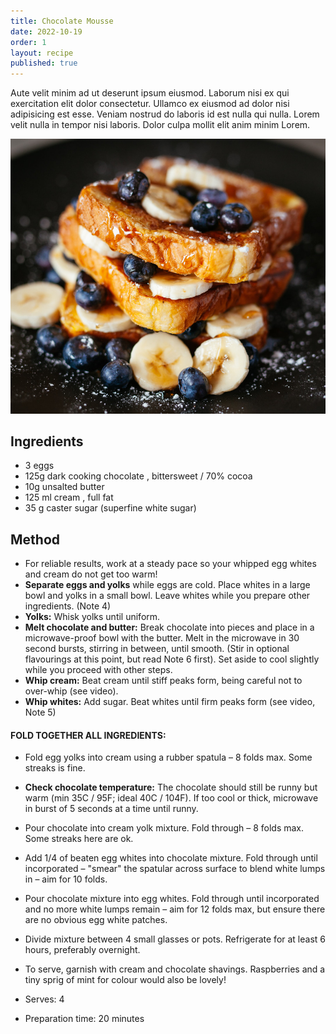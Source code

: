 ```yaml
---
title: Chocolate Mousse
date: 2022-10-19
order: 1
layout: recipe
published: true
---
```

Aute velit minim ad ut deserunt ipsum eiusmod. Laborum nisi ex qui exercitation elit dolor consectetur. Ullamco ex eiusmod ad dolor nisi adipisicing est esse. Veniam nostrud do laboris id est nulla qui nulla. Lorem velit nulla in tempor nisi laboris. Dolor culpa mollit elit anim minim Lorem.

![Delicious Plate of Toast, Blueberries and Bananas, covered in sticky maple syrup](../uploads/joseph-gonzalez-zcUgjyqEwe8-unsplash.jpg "Photo by Joseph Smart")

## Ingredients

* 3 eggs 
* 125g dark cooking chocolate , bittersweet / 70% cocoa 
* 10g unsalted butter
* 125 ml cream , full fat 
* 35 g caster sugar (superfine white sugar)



## Method

* For reliable results, work at a steady pace so your whipped egg whites and cream do not get too warm!
* **Separate eggs and yolks** while eggs are cold. Place whites in a large bowl and yolks in a small bowl. Leave whites while you prepare other ingredients. (Note 4)
* **Yolks:** Whisk yolks until uniform.
* **Melt chocolate and butter:** Break chocolate into pieces and place in a microwave-proof bowl with the butter. Melt in the microwave in 30 second bursts, stirring in between, until smooth. (Stir in optional flavourings at this point, but read Note 6 first). Set aside to cool slightly while you proceed with other steps.
* **Whip cream:** Beat cream until stiff peaks form, being careful not to over-whip (see video).
* **Whip whites:** Add sugar. Beat whites until firm peaks form (see video, Note 5)



#### FOLD TOGETHER ALL INGREDIENTS:

* Fold egg yolks into cream using a rubber spatula – 8 folds max. Some streaks is fine.
* **Check chocolate temperature:** The chocolate should still be runny but warm (min 35C / 95F; ideal 40C / 104F). If too cool or thick, microwave in burst of 5 seconds at a time until runny.
* Pour chocolate into cream yolk mixture. Fold through – 8 folds max. Some streaks here are ok.
* Add 1/4 of beaten egg whites into chocolate mixture. Fold through until incorporated – "smear" the spatular across surface to blend white lumps in – aim for 10 folds. 
* Pour chocolate mixture into egg whites. Fold through until incorporated and no more white lumps remain – aim for 12 folds max, but ensure there are no obvious egg white patches.
* Divide mixture between 4 small glasses or pots. Refrigerate for at least 6 hours, preferably overnight.
* To serve, garnish with cream and chocolate shavings. Raspberries and a tiny sprig of mint for colour would also be lovely!


* Serves: 4
* Preparation time: 20 minutes